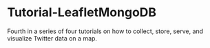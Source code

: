 Tutorial-LeafletMongoDB
=======================

Fourth in a series of four tutorials on how to collect, store, serve, and visualize Twitter data on a map.
